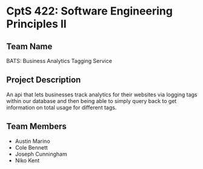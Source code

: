 # CptS 422: Software Engineering Principles II
## Team Name
BATS: Business Analytics Tagging Service

## Project Description
An api that lets businesses track analytics for their websites via logging tags within our database and then being able to simply query back to get information on total usage for different tags.

## Team Members
* Austin Marino
* Cole Bennett
* Joseph Cunningham
* Niko Kent
